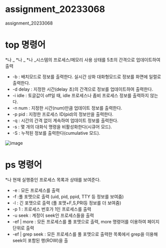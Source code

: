 # assignment_20233068
assignment_20233068

# top 명령어
*나 _ *나 _ *나 _시스템의 프로세스/메모리 사용 상태를 5초의 간격으로 업데이트하여 출력

* -b : 배치모드로 정보를 출력한다. 실시간 상화 대화형모드로 정보를 화면에 일렬로 출력한다.
* -d delay : 지정한 시간(delay 초)의 간격으로 정보를 업데이트하여 출력한다.
* -i idle : 토글값이 off일 때, idle 프로세스나 좀비 프로세스 정보를 출력하지 않는다.
* -n num : 지정한 시간(num)만큼 업데이트 정보를 출력한다.
* -p pid : 지정한 프로세스 ID(pid)의 정보만을 출력한다.
* -q : 시간의 간격 없이 계속하여 업데이트 정보를 출력한다.
* -s : 몇 개의 대화식 명령을 비활성화한다(시큐어 모드).
* -S : 누적된 정보를 출력한다(cumulative 모드).

![image](https://dbscthumb-phinf.pstatic.net/4938_000_1/20170705212456131_V9D3Q4JJL.jpg/ka38_331_i1.jpg?type=w575_fst_n&wm=Y)

# ps 명령어
*나 현재 실행중인 프로세스 목록과 상태를 보여준다.

* -e : 모든 프로세스를 출력
* -f :풀 포맷으로 출력 (uid, pid, ppid, TTY 등 정보를 보여줌)
* -l : 긴 포맷으로 출력 (풀 포맷+F,S,PRI등 정보를 더 보여줌)
* -p 1 : 프로세스 번호가 1인 프로세스를 출력
* -u seek : 계정이 seek인 프로세스들을 출력
* -ef | more : 모든 프로세스를 풀 포맷으로 출력, more 명령어를 이용하여 페이지 단위로 출력
* -ef | grep seek : 모든 프로세스를 풀 포맷으로 출력한 목록에서 grep을 이용해 seek이 포함된 행(ROW)을 출
